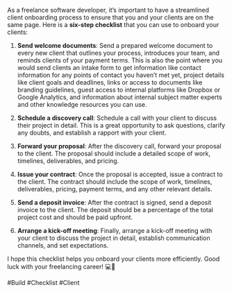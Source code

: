 As a freelance software developer, it’s important to have a streamlined client onboarding process to ensure that you and your clients are on the same page. Here is a **six-step checklist** that you can use to onboard your clients:

1. **Send welcome documents**: Send a prepared welcome document to every new client that outlines your process, introduces your team, and reminds clients of your payment terms. This is also the point where you would send clients an intake form to get information like contact information for any points of contact you haven’t met yet, project details like client goals and deadlines, links or access to documents like branding guidelines, guest access to internal platforms like Dropbox or Google Analytics, and information about internal subject matter experts and other knowledge resources you can use.
    
2. **Schedule a discovery call**: Schedule a call with your client to discuss their project in detail. This is a great opportunity to ask questions, clarify any doubts, and establish a rapport with your client.
    
3. **Forward your proposal**: After the discovery call, forward your proposal to the client. The proposal should include a detailed scope of work, timelines, deliverables, and pricing.
    
4. **Issue your contract**: Once the proposal is accepted, issue a contract to the client. The contract should include the scope of work, timelines, deliverables, pricing, payment terms, and any other relevant details.
    
5. **Send a deposit invoice**: After the contract is signed, send a deposit invoice to the client. The deposit should be a percentage of the total project cost and should be paid upfront.
    
6. **Arrange a kick-off meeting**: Finally, arrange a kick-off meeting with your client to discuss the project in detail, establish communication channels, and set expectations.
    

I hope this checklist helps you onboard your clients more efficiently. Good luck with your freelancing career! 💻🚀

#Build #Checklist #Client 